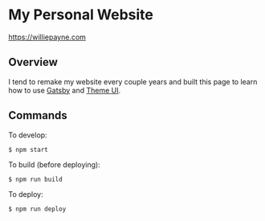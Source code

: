 # My Personal Website
https://williepayne.com

## Overview
I tend to remake my website every couple years and built this page to learn how to use [Gatsby](https://www.gatsbyjs.com/) and [Theme UI](https://theme-ui.com/home).

## Commands
To develop:
```shell
$ npm start
```

To build (before deploying):
```shell
$ npm run build
```

To deploy:
```shell
$ npm run deploy
```
